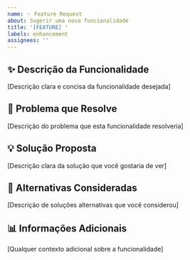 ```yaml
---
name: ✨ Feature Request
about: Sugerir uma nova funcionalidade
title: '[FEATURE] '
labels: enhancement
assignees: ''
---
```


## ✨ Descrição da Funcionalidade
[Descrição clara e concisa da funcionalidade desejada]

## 🎯 Problema que Resolve
[Descrição do problema que esta funcionalidade resolveria]

## 💡 Solução Proposta
[Descrição clara da solução que você gostaria de ver]

## 🔄 Alternativas Consideradas
[Descrição de soluções alternativas que você considerou]

## 📊 Informações Adicionais
[Qualquer contexto adicional sobre a funcionalidade]
